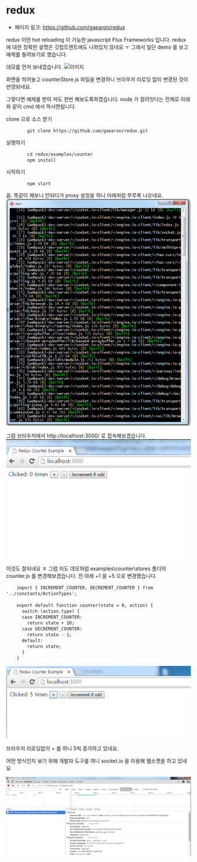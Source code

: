 # redux

- 페이지 링크: https://github.com/gaearon/redux

 redux 이란 hot reloading 이 가능한 javascript Flux Frameworks 입니다.
 redux 에 대한 정확한 설명은 깃헙트렌트에도 나와있지 않네요 ㅜ
그래서 일단 demo 를 보고 예제를 돌려보기로 했습니다.


 데모를 먼저 보내겠습니다.
![이미지](https://camo.githubusercontent.com/5688a6141e6a86baca5d252463dbbce86f8f71d2/68747470733a2f2f73332e616d617a6f6e6177732e636f6d2f662e636c2e6c792f6974656d732f325a324433553236306432413331316b3242307a2f53637265656e2532305265636f7264696e67253230323031352d30362d3033253230617425323030332e3232253230706d2e676966)

 화면을 띄어놓고 counterStore.js 파일을 변경하니 브라우저 리로딩 없이 변경된 것이 반영되네요.

그렇다면 예제를 받아 저도 한번 해보도록하겠습니다. node 가 깔려잇다는 전제로 아래와 같이 cmd 에서 하시면됩니다.

clone 으로 소스 받기

			git clone https://github.com/gaearon/redux.git



실행하기

			cd redux/examples/counter
			npm install


시작하기

			npm start


음. 똑같이 해보니 안되다가 proxy 설정을 하니 아래처럼 쭈루룩 나오네요.
![이미지](../img/019-16-redux-01.png)


그럼 브라우저에서 http://localhost:3000/ 로 접속해보겠습니다.
![이미지](../img/019-16-redux-02.png)

이것도 잘되네요 ㅎ
그럼 저도 데모처럼 examples\counter\stores  폴더의 counter.js 를 변경해보겠습니다. 전 아래 +1 을 +5 으로 변경했습니다.

		import { INCREMENT_COUNTER, DECREMENT_COUNTER } from '../constants/ActionTypes';
		
		export default function counter(state = 0, action) {
		  switch (action.type) {
		  case INCREMENT_COUNTER:
		    return state + 10;
		  case DECREMENT_COUNTER:
		    return state - 1;
		  default:
		    return state;
		  }
		}

![이미지](../img/019-16-redux-03.png)

브라우저 리로딩없이 + 를 하니 5씩 증가하고 있네요.

어떤 방식인지 보기 위해 개발자 도구를 여니 socket.io 을 이용해 웹소켓을 하고 있네요 

![이미지](../img/019-16-redux-04.png)